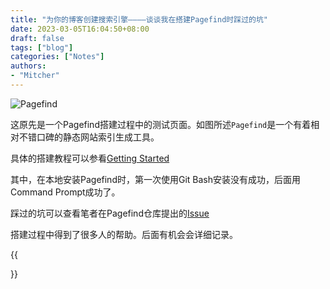 ```yaml
---
title: "为你的博客创建搜索引擎————谈谈我在搭建Pagefind时踩过的坑"
date: 2023-03-05T16:04:50+08:00
draft: false
tags: ["blog"]
categories: ["Notes"]
authors:
- "Mitcher"
---
```


 ![Pagefind](https://mitcher-1316637614.cos.ap-nanjing.myqcloud.com/test/image-20230308012450248.png)

这原先是一个Pagefind搭建过程中的测试页面。如图所述`Pagefind`是一个有着相对不错口碑的静态网站索引生成工具。

具体的搭建教程可以参看[Getting Started](https://pagefind.app/docs/)

其中，在本地安装Pagefind时，第一次使用Git Bash安装没有成功，后面用Command Prompt成功了。

踩过的坑可以查看笔者在Pagefind仓库提出的[Issue](https://github.com/CloudCannon/pagefind/issues/240)

搭建过程中得到了很多人的帮助。后面有机会会详细记录。

{{<search>}}
<script defer> new PagefindUI({element:“#search”}) </script>

